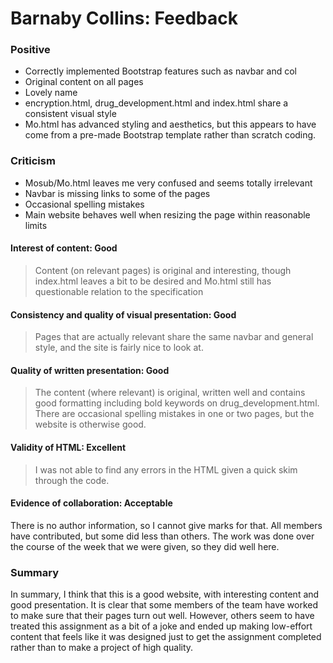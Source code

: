 # Barnaby Collins: Feedback

### Positive
-   Correctly implemented Bootstrap features such as navbar and col
-   Original content on all pages
-   Lovely name
-   encryption.html, drug_development.html and index.html share a consistent visual style
-   Mo.html has advanced styling and aesthetics, but this appears to have come from a pre-made Bootstrap template rather than scratch coding.

### Criticism
-   Mosub/Mo.html leaves me very confused and seems totally irrelevant
-   Navbar is missing links to some of the pages
-   Occasional spelling mistakes
-   Main website behaves well when resizing the page within reasonable limits

####    Interest of content: Good
>Content (on relevant pages) is original and interesting, though index.html leaves a bit to be desired and Mo.html still has questionable relation to the specification

####    Consistency and quality of visual presentation: Good
>Pages that are actually relevant share the same navbar and general style, and the site is fairly nice to look at.

####    Quality of written presentation: Good
>The content (where relevant) is original, written well and contains good formatting including bold keywords on drug_development.html. There are occasional spelling mistakes in one or two pages, but the website is otherwise good.

####    Validity of HTML: Excellent
>I was not able to find any errors in the HTML given a quick skim through the code.

####    Evidence of collaboration: Acceptable

There is no author information, so I cannot give marks for that. All members have contributed, but some did less than others. The work was done over the course of the week that we were given, so they did well here.


### Summary

In summary, I think that this is a good website, with interesting content and good presentation. It is clear that some members of the team have worked to make sure that their pages turn out well. However, others seem to have treated this assignment as a bit of a joke and ended up making low-effort content that feels like it was designed just to get the assignment completed rather than to make a project of high quality.
